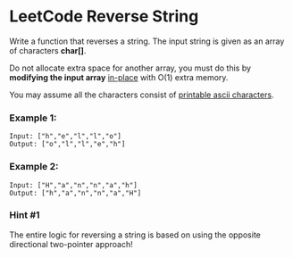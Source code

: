 # LeetCode Reverse String
Write a function that reverses a string. The input string is given as an array of characters **char[]**.

Do not allocate extra space for another array, you must do this by **modifying the input array** [in-place](https://en.wikipedia.org/wiki/In-place_algorithm) with O(1) extra memory.

You may assume all the characters consist of [printable ascii characters](https://en.wikipedia.org/wiki/ASCII#Printable_characters).

 

### Example 1:
```
Input: ["h","e","l","l","o"]
Output: ["o","l","l","e","h"]
```

### Example 2:
```
Input: ["H","a","n","n","a","h"]
Output: ["h","a","n","n","a","H"]
```
### Hint #1  
The entire logic for reversing a string is based on using the opposite directional two-pointer approach!